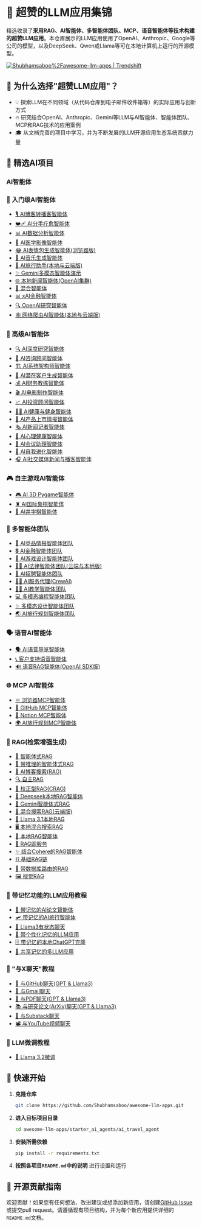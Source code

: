 # 🌟 超赞的LLM应用集锦

精选收录了**采用RAG、AI智能体、多智能体团队、MCP、语音智能体等技术构建的超赞LLM应用**。本仓库展示的LLM应用使用了OpenAI、Anthropic、Google等公司的模型，以及DeepSeek、Qwen或Llama等可在本地计算机上运行的开源模型。

[![Shubhamsaboo%2Fawesome-llm-apps | Trendshift](https://trendshift.io/api/badge/repositories/9876)](https://trendshift.io/repositories/9876)

## 🤔 为什么选择"超赞LLM应用"？

- 💡 探索LLM在不同领域（从代码仓库到电子邮件收件箱等）的实际应用与创新方式
- 🔥 研究结合OpenAI、Anthropic、Gemini等LLM与AI智能体、智能体团队、MCP和RAG技术的应用案例
- 🎓 从文档完善的项目中学习，并为不断发展的LLM开源应用生态系统贡献力量

## 📂 精选AI项目

### AI智能体

### 🌱 入门级AI智能体

- [🎙️ AI博客转播客智能体](./starter_ai_agents/ai_blog_to_podcast_agent/)
- [❤️‍🩹 AI分手疗愈智能体](./starter_ai_agents/ai_breakup_recovery_agent/)
- [📊 AI数据分析智能体](./starter_ai_agents/ai_data_analysis_agent/)
- [🩻 AI医学影像智能体](./starter_ai_agents/ai_medical_imaging_agent/)
- [😂 AI表情包生成智能体(浏览器版)](./starter_ai_agents/ai_meme_generator_agent_browseruse/)
- [🎵 AI音乐生成智能体](./starter_ai_agents/ai_music_generator_agent/)
- [🛫 AI旅行助手(本地与云端版)](./starter_ai_agents/ai_travel_agent/)
- [✨ Gemini多模态智能体演示](./starter_ai_agents/gemini_multimodal_agent_demo/)
- [🌐 本地新闻智能体(OpenAI集群)](./starter_ai_agents/local_news_agent_openai_swarm/)
- [🔄 混合智能体](./starter_ai_agents/mixture_of_agents/)
- [📊 xAI金融智能体](./starter_ai_agents/xai_finance_agent/)
- [🔍 OpenAI研究智能体](./starter_ai_agents/opeani_research_agent/)
- [🕸️ 网络爬虫AI智能体(本地与云端版)](./starter_ai_agents/web_scrapping_ai_agent/)

### 🚀 高级AI智能体

- [🔍 AI深度研究智能体](./advanced_ai_agents/single_agent_apps/ai_deep_research_agent/)
- [🤝 AI咨询顾问智能体](./advanced_ai_agents/single_agent_apps/ai_consultant_agent)
- [🏗️ AI系统架构师智能体](./advanced_ai_agents/single_agent_apps/ai_system_architect_r1/)
- [🎯 AI潜在客户生成智能体](./advanced_ai_agents/single_agent_apps/ai_lead_generation_agent/)
- [💰 AI财务教练智能体](./advanced_ai_agents/multi_agent_apps/ai_financial_coach_agent/)
- [🎬 AI电影制作智能体](./advanced_ai_agents/single_agent_apps/ai_movie_production_agent/)
- [📈 AI投资顾问智能体](./advanced_ai_agents/single_agent_apps/ai_investment_agent/)
- [🏋️‍♂️ AI健康与健身智能体](./advanced_ai_agents/single_agent_apps/ai_health_fitness_agent/)
- [🚀 AI产品上市情报智能体](./advanced_ai_agents/multi_agent_apps/product_launch_intelligence_agent)
- [🗞️ AI新闻记者智能体](./advanced_ai_agents/single_agent_apps/ai_journalist_agent/)
- [🧠 AI心理健康智能体](./advanced_ai_agents/multi_agent_apps/ai_mental_wellbeing_agent/)
- [📑 AI会议助理智能体](./advanced_ai_agents/single_agent_apps/ai_meeting_agent/)
- [🧬 AI自我进化智能体](./advanced_ai_agents/multi_agent_apps/ai_Self-Evolving_agent/)
- [🎧 AI社交媒体新闻与播客智能体](./advanced_ai_agents/multi_agent_apps/ai_news_and_podcast_agents/)

### 🎮 自主游戏AI智能体

- [🎮 AI 3D Pygame智能体](./advanced_ai_agents/autonomous_game_playing_agent_apps/ai_3dpygame_r1/)
- [♜ AI国际象棋智能体](./advanced_ai_agents/autonomous_game_playing_agent_apps/ai_chess_agent/)
- [🎲 AI井字棋智能体](./advanced_ai_agents/autonomous_game_playing_agent_apps/ai_tic_tac_toe_agent/)

### 🤝 多智能体团队

- [🧲 AI竞品情报智能体团队](./advanced_ai_agents/multi_agent_apps/agent_teams/ai_competitor_intelligence_agent_team/)
- [💲 AI金融智能体团队](./advanced_ai_agents/multi_agent_apps/agent_teams/ai_finance_agent_team/)
- [🎨 AI游戏设计智能体团队](./advanced_ai_agents/multi_agent_apps/agent_teams/ai_game_design_agent_team/)
- [👨‍⚖️ AI法律智能体团队(云端与本地版)](./advanced_ai_agents/multi_agent_apps/agent_teams/ai_legal_agent_team/)
- [💼 AI招聘智能体团队](./advanced_ai_agents/multi_agent_apps/agent_teams/ai_recruitment_agent_team/)
- [👨‍💼 AI服务代理(CrewAI)](./advanced_ai_agents/multi_agent_apps/agent_teams/ai_services_agency/)
- [👨‍🏫 AI教学智能体团队](./advanced_ai_agents/multi_agent_apps/agent_teams/ai_teaching_agent_team/)
- [💻 多模态编程智能体团队](./advanced_ai_agents/multi_agent_apps/agent_teams/multimodal_coding_agent_team/)
- [✨ 多模态设计智能体团队](./advanced_ai_agents/multi_agent_apps/agent_teams/multimodal_design_agent_team/)
- [🌏 AI旅行规划智能体团队](https://www.readme-i18n.com/advanced_ai_agents/multi_agent_apps/agent_teams/ai_travel_planner_agent_team/)

### 🗣️ 语音AI智能体

- [🗣️ AI语音导览智能体](./voice_ai_agents/ai_audio_tour_agent/)
- [📞 客户支持语音智能体](./voice_ai_agents/customer_support_voice_agent/)
- [🔊 语音RAG智能体(OpenAI SDK版)](./voice_ai_agents/voice_rag_openaisdk/)

### 🌐 MCP AI智能体

- [♾️ 浏览器MCP智能体](./mcp_ai_agents/browser_mcp_agent/)
- [🐙 GitHub MCP智能体](./mcp_ai_agents/github_mcp_agent/)
- [📑 Notion MCP智能体](./mcp_ai_agents/notion_mcp_agent)
- [🌍 AI旅行规划MCP智能体](./mcp_ai_agents/ai_travel_planner_mcp_agent_team)

### 📀 RAG(检索增强生成)

- [🔗 智能体式RAG](./rag_tutorials/agentic_rag/)
- [🧐 带推理的智能体式RAG](./rag_tutorials/agentic_rag_with_reasoning/)
- [📰 AI博客搜索(RAG)](./rag_tutorials/ai_blog_search/)
- [🔍 自主RAG](./rag_tutorials/autonomous_rag/)
- [🔄 校正型RAG(CRAG)](./rag_tutorials/corrective_rag/)
- [🐋 Deepseek本地RAG智能体](./rag_tutorials/deepseek_local_rag_agent/)
- [🤔 Gemini智能体式RAG](./rag_tutorials/gemini_agentic_rag/)
- [👀 混合搜索RAG(云端版)](./rag_tutorials/hybrid_search_rag/)
- [🔄 Llama 3.1本地RAG](./rag_tutorials/llama3.1_local_rag/)
- [🖥️ 本地混合搜索RAG](./rag_tutorials/local_hybrid_search_rag/)
- [🦙 本地RAG智能体](./rag_tutorials/local_rag_agent/)
- [🧩 RAG即服务](./rag_tutorials/rag-as-a-service/)
- [✨ 结合Cohere的RAG智能体](./rag_tutorials/rag_agent_cohere/)
- [⛓️ 基础RAG链](./rag_tutorials/rag_chain/)
- [📠 带数据库路由的RAG](./rag_tutorials/rag_database_routing/)
- [🖼️ 视觉RAG](./rag_tutorials/vision_rag/)

### 💾 带记忆功能的LLM应用教程

- [💾 带记忆的AI论文智能体](./advanced_llm_apps/llm_apps_with_memory_tutorials/ai_arxiv_agent_memory/)
- [🛩️ 带记忆的AI旅行智能体](./advanced_llm_apps/llm_apps_with_memory_tutorials/ai_travel_agent_memory/)
- [💬 Llama3有状态聊天](./advanced_llm_apps/llm_apps_with_memory_tutorials/llama3_stateful_chat/)
- [📝 带个性化记忆的LLM应用](./advanced_llm_apps/llm_apps_with_memory_tutorials/llm_app_personalized_memory/)
- [🗄️ 带记忆的本地ChatGPT克隆](./advanced_llm_apps/llm_apps_with_memory_tutorials/local_chatgpt_with_memory/)
- [🧠 共享记忆的多LLM应用](./advanced_llm_apps/llm_apps_with_memory_tutorials/multi_llm_memory/)

### 💬 "与X聊天"教程

- [💬 与GitHub聊天(GPT & Llama3)](./advanced_llm_apps/chat_with_X_tutorials/chat_with_github/)
- [📨 与Gmail聊天](./advanced_llm_apps/chat_with_X_tutorials/chat_with_gmail/)
- [📄 与PDF聊天(GPT & Llama3)](./advanced_llm_apps/chat_with_X_tutorials/chat_with_pdf/)
- [📚 与研究论文(ArXiv)聊天(GPT & Llama3)](./advanced_llm_apps/chat_with_X_tutorials/chat_with_research_papers/)
- [📝 与Substack聊天](./advanced_llm_apps/chat_with_X_tutorials/chat_with_substack/)
- [📽️ 与YouTube视频聊天](./advanced_llm_apps/chat_with_X_tutorials/chat_with_youtube_videos/)

### 🔧 LLM微调教程

- [🔧 Llama 3.2微调](./advanced_llm_apps/llm_finetuning_tutorials/llama3.2_finetuning/)

## 🚀 快速开始

1. **克隆仓库**

   ```bash
   git clone https://github.com/Shubhamsaboo/awesome-llm-apps.git 
   ```

2. **进入目标项目目录**

   ```bash
   cd awesome-llm-apps/starter_ai_agents/ai_travel_agent
   ```

3. **安装所需依赖**

   ```bash
   pip install -r requirements.txt
   ```

4. **按照各项目`README.md`中的说明** 进行设置和运行

## 🤝 开源贡献指南

欢迎贡献！如果您有任何想法、改进建议或想添加新应用，请创建[GitHub Issue](https://github.com/Shubhamsaboo/awesome-llm-apps/issues)或提交pull request。请遵循现有项目结构，并为每个新应用提供详细的`README.md`文档。